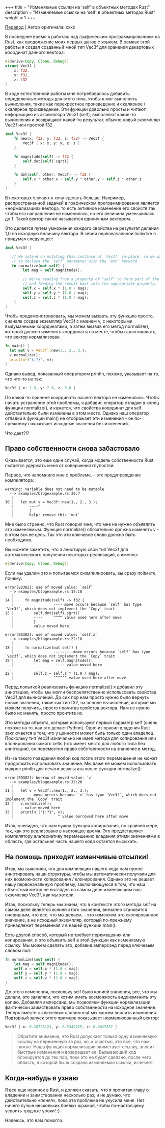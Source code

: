 +++
title = "Изменяемые ссылки на 'self' в объектных методах Rust"
description = "Изменяемые ссылки на 'self' в объектных методах Rust"
weight = 1
+++

[Перевод](https://oswalt.dev/2020/05/mutable-references-to-self-in-rusts-object-methods/) | Автор оригинала: xxxx

В последнее время я работаю над графическим программированием на Rust, как продолжение моих первых шагов с языком. В рамках этой работы я создал созданный мной тип Vec3f для хранения декартовых координат данного вектора: 

```rust
#[derive(Copy, Clone, Debug)]
struct Vec3f {
    x: f32,
    y: f32,
    z: f32
}
```

В ходе естественной работы мне потребовалось добавить определенные методы для этого типа, чтобы я мог выполнять вычисления, такие как перекрестное произведение и скалярное / скалярное произведение. Эти функции довольно просты и читают информацию из экземпляра Vec3f (self), выполняют какие-то вычисления и возвращают какой-то результат, обычно новый экземпляр Vec3f или простой f32. 

```rust
impl Vec3f {
    fn new(x: f32, y: f32, z: f32) -> Vec3f {
        Vec3f { x: x, y: y, z: z }
    }

    fn magnitude(self) -> f32 {
        self.dot(self).sqrt()
    }

    fn dot(self, other: Vec3f) -> f32 {
        self.x * other.x + self.y * other.y + self.z * other.z
    }
}
```

В некоторых случаях я хочу сделать больше. Например, распространенной задачей в графическом программировании является «нормализация» вектора, то есть активное изменение его свойств так, чтобы его направление не изменилось, но его величина уменьшилась до 1. Такой вектор также называется единичным вектором. .

Это делается путем умножения каждого свойства на результат деления 1,0 на исходную величину вектора. В своей первоначальной попытке я придумал следующее: 

```rust
impl Vec3f {

   // We intend on mutating this instance of `Vec3f` in-place, so we want
   // to declare the `self` parameter with the `mut` keyword.
   fn normalize(mut self) {
        let mag = self.magnitude();

        // We're reading from a property of "self" to form part of the calculation,
        // and feeding the result back into the appropriate property.
        self.x = self.x * (1.0 / mag);
        self.y = self.y * (1.0 / mag);
        self.z = self.z * (1.0 / mag);
    }
}
```

Чтобы продемонстрировать, мы можем вызвать эту функцию просто, сначала создав экземпляр Vec3f с именем v, с некоторыми выдуманными координатами, а затем вызвав его метод normalize(), который должен изменить координаты на месте, чтобы гарантировать, что вектор нормализован.

```rust
fn main() {
  let mut v = Vec3f::new(1., 2., 3.);
  v.normalize();
  println!("{:?}", v);
}
```

Однако вывод, показанный оператором println, похоже, указывает на то, что что-то не так: 

```rust
Vec3f { x: 1.0, y: 2.0, z: 3.0 }
```

По какой-то причине координаты нашего вектора не изменились. Чтобы начать устранение этой проблемы, я добавил оператор отладки в конец функции normalize(), и кажется, что свойства координат для self действительно были изменены в этом месте. Однако наш оператор отладки в функции main() не отображает эти изменения - он по-прежнему показывает исходные значения без изменений.

Что дает?!?

## Право собственности снова забастовало

Оказывается, это еще один случай, когда модель собственности Rust пытается удержать меня от совершения глупостей.

Первое, что напомнило мне о проблеме, - это предупреждение компилятора: 

```
warning: variable does not need to be mutable
  --> examples/blogexample.rs:30:7
   |
30 |   let mut v = Vec3f::new(1., 2., 3.);
   |       ----^
   |       |
   |       help: remove this `mut`
```

Мне было странно, что Rust говорил мне, что мне не нужно объявлять это изменяемым. Функция normalize() обязательно должна изменять v - в этом вся ее цель. Так что это ключевое слово должно быть необходимо.

Вы можете заметить, что я аннотирую свой тип Vec3f для автоматического получения некоторых реализаций, а именно: 

```rust
#[derive(Copy, Clone, Debug)]
```

Если мы удалим это и попытаемся скомпилировать, вы сразу поймете, почему:

```
error[E0382]: use of moved value: `self`
  --> examples/blogexample.rs:15:18
   |
14 |     fn magnitude(self) -> f32 {
   |                  ---- move occurs because `self` has type `Vec3f`, which does not implement the `Copy` trait
15 |         self.dot(self).sqrt()
   |         ----     ^^^^ value used here after move
   |         |
   |         value moved here

error[E0382]: use of moved value: `self.z`
  --> examples/blogexample.rs:22:18
   |
18 |     fn normalize(mut self) {
   |                  -------- move occurs because `self` has type `Vec3f`, which does not implement the `Copy` trait
19 |         let mag = self.magnitude();
   |                   ---- value moved here
...
22 |         self.z = self.z * (1.0 / mag);
   |                  ^^^^^^ value used here after move
```

Перед попыткой реализовать функцию normalize() я добавил эту аннотацию, чтобы мы могли беспрепятственно использовать свойства Vec3f для вычислений. До сих пор нам просто нужно было вернуть новые значения, такие как тип f32, на основе вычислений, которые мы можем получить, просто прочитав свойства вектора. Нам не нужно было их менять, просто прочтите их.

Это методы объекта, которые используют первый параметр self (очень похоже на то, как это делает Python). Одно из правил владения Rust заключается в том, что у ценности может быть только один владелец. Поскольку тип Vec3f изначально не имел метода для копирования или клонирования самого себя (что имеет место для любого типа без аннотации), он переместил право собственности на значение в метод.

Из-за такого поведения любой код после этого перемещения не может продолжать использовать значение. Мы даже не можем использовать макрос println для печати результата после функции normalize(): 

```
error[E0382]: borrow of moved value: `v`
  --> examples/blogexample.rs:33:20
   |
31 |   let v = Vec3f::new(1., 2., 3.);
   |       - move occurs because `v` has type `Vec3f`, which does not implement the `Copy` trait
32 |   v.normalize();
   |   - value moved here
33 |   println!("{:?}", v);
   |                    ^ value borrowed here after move
```

Итак, очевидно, что нам нужна функция копирования, по крайней мере, так, как это реализовано в настоящее время. Это предоставляет компилятору альтернативу перемещению владения этими значениями в область, где остальная часть нашего кода остается высыхать.

## На помощь приходят изменчивые отсылки!

Итак, мы выяснили, что для компиляции нашего кода нам нужно аннотировать наши структуры, чтобы мы автоматически получали для них возможности копирования / клонирования. Однако это не решает нашу первоначальную проблему, заключающуюся в том, что наш объектный метод не выглядел на самом деле изменяющим наш экземпляр Vec3f, как мы хотели.

Итак, поскольку теперь мы знаем, что в контексте этого метода self на самом деле является копией этого значения, внезапно становится очевидным, что все, что мы делаем, - это изменяем это скопированное значение, а не исходный экземпляр, который по-прежнему принадлежит переменная v в нашей функции main().

Есть другой способ, который не требует перемещения или копирования, и это объявить self в этой функции как изменяемую ссылку. Мы можем сделать это, добавив амперсанд перед ключевым словом mut: 

```rust
fn normalize(&mut self) {
    let mag = self.magnitude();
    self.x = self.x * (1.0 / mag);
    self.y = self.y * (1.0 / mag);
    self.z = self.z * (1.0 / mag);
}
```

До этого изменения, поскольку self было копией значения, все, что мы делали, это заявляли, что хотим иметь возможность видоизменить эту копию. Добавляя амперсанд, мы позволяем функции нормализации фактически заимствовать право собственности на исходное значение. Теперь вместе с ключевым словом mut мы можем вносить изменения. Повторный запуск этого примера показывает нормализованный вектор: 

```rust
Vec3f { x: 0.26726124, y: 0.5345225, z: 0.8017837 }
```

> Обратите внимание, что Rust допускает только одну изменяемую ссылку на переменную за раз, но, к счастью, это все, что нам нужно. Наша функция нормализации заимствует ссылку, вносит быстрые изменения и возвращает ее. Вызывающий код блокируется до тех пор, пока это не будет сделано, после чего область, в которой была создана изменяемая ссылка, исчезнет.

## Когда-нибудь я узнаю

Я все еще новичок в Rust, и должен сказать, что я прочитал главу о владении и заимствовании несколько раз, и не думаю, что действительно «понял», пока эта проблема не укусила меня. Нет ничего лучше нескольких боевых шрамов, чтобы по-настоящему усвоить трудные уроки! :)

Надеюсь, это вам помогло. 
